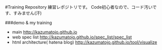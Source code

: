#Training Repository
練習レポジトリです。
Code初心者なので、コード汚いです、すみません(汗)

###demo & my training
- main http://kazumatojo.github.io
- web spec list http://kazumatojo.github.io/spec_list/spec_list
- html architecture( hatena blog) http://kazumatojo.github.io/tool/visualize
